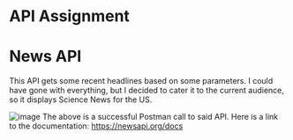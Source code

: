 # API Assignment
# News API
This API gets some recent headlines based on some parameters. I could have gone with everything, but I decided to cater it to the current audience, so it displays Science News for the US.

![image](https://github.com/wy33/Web_Dev_Assignment5/assets/24551155/3fd1372f-8e2f-4439-9bcc-f3c4d2d24edd)
The above is a successful Postman call to said API. Here is a link to the documentation: https://newsapi.org/docs
